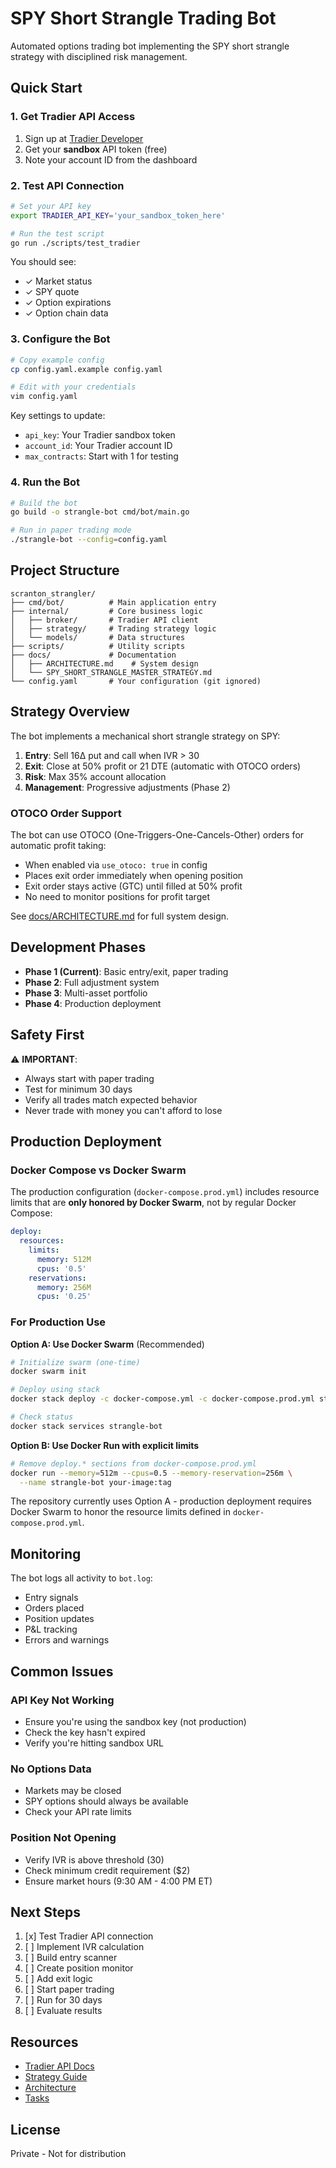 # SPY Short Strangle Trading Bot

Automated options trading bot implementing the SPY short strangle strategy with disciplined risk management.

## Quick Start

### 1. Get Tradier API Access

1. Sign up at [Tradier Developer](https://developer.tradier.com/)
2. Get your **sandbox** API token (free)
3. Note your account ID from the dashboard

### 2. Test API Connection

```bash
# Set your API key
export TRADIER_API_KEY='your_sandbox_token_here'

# Run the test script
go run ./scripts/test_tradier
```

You should see:
- ✓ Market status
- ✓ SPY quote
- ✓ Option expirations
- ✓ Option chain data

### 3. Configure the Bot

```bash
# Copy example config
cp config.yaml.example config.yaml

# Edit with your credentials
vim config.yaml
```

Key settings to update:
- `api_key`: Your Tradier sandbox token
- `account_id`: Your Tradier account ID
- `max_contracts`: Start with 1 for testing

### 4. Run the Bot

```bash
# Build the bot
go build -o strangle-bot cmd/bot/main.go

# Run in paper trading mode
./strangle-bot --config=config.yaml
```

## Project Structure

```
scranton_strangler/
├── cmd/bot/          # Main application entry
├── internal/         # Core business logic
│   ├── broker/       # Tradier API client
│   ├── strategy/     # Trading strategy logic
│   └── models/       # Data structures
├── scripts/          # Utility scripts
├── docs/             # Documentation
│   ├── ARCHITECTURE.md    # System design
│   └── SPY_SHORT_STRANGLE_MASTER_STRATEGY.md
└── config.yaml       # Your configuration (git ignored)
```

## Strategy Overview

The bot implements a mechanical short strangle strategy on SPY:

1. **Entry**: Sell 16Δ put and call when IVR > 30
2. **Exit**: Close at 50% profit or 21 DTE (automatic with OTOCO orders)
3. **Risk**: Max 35% account allocation
4. **Management**: Progressive adjustments (Phase 2)

### OTOCO Order Support

The bot can use OTOCO (One-Triggers-One-Cancels-Other) orders for automatic profit taking:
- When enabled via `use_otoco: true` in config
- Places exit order immediately when opening position
- Exit order stays active (GTC) until filled at 50% profit
- No need to monitor positions for profit target

See [docs/ARCHITECTURE.md](docs/ARCHITECTURE.md) for full system design.

## Development Phases

- **Phase 1 (Current)**: Basic entry/exit, paper trading
- **Phase 2**: Full adjustment system
- **Phase 3**: Multi-asset portfolio
- **Phase 4**: Production deployment

## Safety First

⚠️ **IMPORTANT**:
- Always start with paper trading
- Test for minimum 30 days
- Verify all trades match expected behavior
- Never trade with money you can't afford to lose

## Production Deployment

### Docker Compose vs Docker Swarm

The production configuration (`docker-compose.prod.yml`) includes resource limits that are **only honored by Docker Swarm**, not by regular Docker Compose:

```yaml
deploy:
  resources:
    limits:
      memory: 512M
      cpus: '0.5'
    reservations:
      memory: 256M
      cpus: '0.25'
```

### For Production Use

**Option A: Use Docker Swarm** (Recommended)
```bash
# Initialize swarm (one-time)
docker swarm init

# Deploy using stack
docker stack deploy -c docker-compose.yml -c docker-compose.prod.yml strangle-bot

# Check status
docker stack services strangle-bot
```

**Option B: Use Docker Run with explicit limits**
```bash
# Remove deploy.* sections from docker-compose.prod.yml
docker run --memory=512m --cpus=0.5 --memory-reservation=256m \
  --name strangle-bot your-image:tag
```

The repository currently uses Option A - production deployment requires Docker Swarm to honor the resource limits defined in `docker-compose.prod.yml`.

## Monitoring

The bot logs all activity to `bot.log`:
- Entry signals
- Orders placed
- Position updates
- P&L tracking
- Errors and warnings

## Common Issues

### API Key Not Working
- Ensure you're using the sandbox key (not production)
- Check the key hasn't expired
- Verify you're hitting sandbox URL

### No Options Data
- Markets may be closed
- SPY options should always be available
- Check your API rate limits

### Position Not Opening
- Verify IVR is above threshold (30)
- Check minimum credit requirement ($2)
- Ensure market hours (9:30 AM - 4:00 PM ET)

## Next Steps

1. [x] Test Tradier API connection
2. [ ] Implement IVR calculation
3. [ ] Build entry scanner
4. [ ] Create position monitor
5. [ ] Add exit logic
6. [ ] Start paper trading
7. [ ] Run for 30 days
8. [ ] Evaluate results

## Resources

- [Tradier API Docs](https://documentation.tradier.com/brokerage-api)
- [Strategy Guide](docs/SPY_SHORT_STRANGLE_MASTER_STRATEGY.md)
- [Architecture](docs/ARCHITECTURE.md)
- [Tasks](TASKS.md)

## License

Private - Not for distribution
